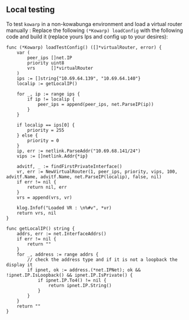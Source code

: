 ## Local testing

To test `kowarp` in a non-kowabunga environment and load a virtual router manually :
Replace the following `(*Kowarp) loadConfig` with the following code and build it (replace yours Ips and config up to your desires):

```
func (*Kowarp) loadTestConfig() ([]*virtualRouter, error) {
	var (
		peer_ips []net.IP
		priority uint8
		vrs      []*virtualRouter
	)
	ips := []string{"10.69.64.139", "10.69.64.140"}
	localip := getLocalIP()

	for _, ip := range ips {
		if ip != localip {
			peer_ips = append(peer_ips, net.ParseIP(ip))
		}
	}

	if localip == ips[0] {
		priority = 255
	} else {
		priority = 0
	}
	ip, err := netlink.ParseAddr("10.69.68.141/24")
	vips := []netlink.Addr{*ip}

	advitf, _ := findFirstPrivateInterface()
	vr, err := NewVirtualRouter(1, peer_ips, priority, vips, 100, advitf.Name, advitf.Name, net.ParseIP(localip), false, nil)
	if err != nil {
		return nil, err
	}
	vrs = append(vrs, vr)

	klog.Infof("Loaded VR : \n%#v", *vr)
	return vrs, nil
}

func getLocalIP() string {
	addrs, err := net.InterfaceAddrs()
	if err != nil {
		return ""
	}
	for _, address := range addrs {
		// check the address type and if it is not a loopback the display it
		if ipnet, ok := address.(*net.IPNet); ok && !ipnet.IP.IsLoopback() && ipnet.IP.IsPrivate() {
			if ipnet.IP.To4() != nil {
				return ipnet.IP.String()
			}
		}
	}
	return ""
}
```
